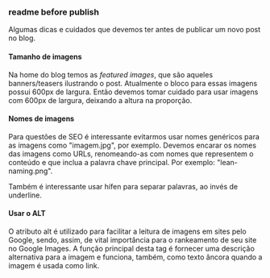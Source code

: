 
### readme before publish
Algumas dicas e cuidados que devemos ter antes de publicar um novo post no blog.

#### Tamanho de imagens
Na home do blog temos as *featured images*, que são aqueles banners/teasers ilustrando o post. Atualmente o bloco para essas imagens possui 600px de largura. Então devemos tomar cuidado para usar imagens com 600px de largura, deixando a altura na proporção.

#### Nomes de imagens
Para questões de SEO é interessante evitarmos usar nomes genéricos para as imagens como "imagem.jpg", por exemplo. Devemos encarar os nomes das imagens como URLs, renomeando-as com nomes que representem o conteúdo e que inclua a palavra chave principal. Por exemplo: "lean-naming.png". 

Também é interessante usar hífen para separar palavras, ao invés de underline.

#### Usar o ALT
O atributo alt é utilizado para facilitar a leitura de imagens em sites pelo Google, sendo, assim, de vital importância para o rankeamento de seu site no Google Images. A função principal desta tag é fornecer uma descrição alternativa para a imagem e funciona, também, como texto âncora quando a imagem é usada como link.
